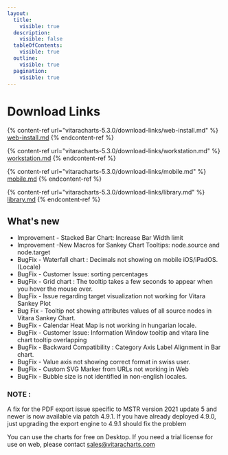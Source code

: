 ```yaml
---
layout:
  title:
    visible: true
  description:
    visible: false
  tableOfContents:
    visible: true
  outline:
    visible: true
  pagination:
    visible: true
---
```


# Download Links

{% content-ref url="vitaracharts-5.3.0/download-links/web-install.md" %}
[web-install.md](vitaracharts-5.3.0/download-links/web-install.md)
{% endcontent-ref %}

{% content-ref url="vitaracharts-5.3.0/download-links/workstation.md" %}
[workstation.md](vitaracharts-5.3.0/download-links/workstation.md)
{% endcontent-ref %}

{% content-ref url="vitaracharts-5.3.0/download-links/mobile.md" %}
[mobile.md](vitaracharts-5.3.0/download-links/mobile.md)
{% endcontent-ref %}

{% content-ref url="vitaracharts-5.3.0/download-links/library.md" %}
[library.md](vitaracharts-5.3.0/download-links/library.md)
{% endcontent-ref %}

## What's new

* Improvement -  Stacked Bar Chart: Increase Bar Width limit&#x20;
* Improvement -New Macros for Sankey Chart Tooltips: node.source and node.target
* BugFix - Waterfall chart : Decimals not showing on mobile iOS/iPadOS.(Locale)&#x20;
* BugFix - Customer Issue: sorting percentages&#x20;
* BugFix - Grid chart : The tooltip takes a few seconds to appear when you hover the mouse over.&#x20;
* BugFix - Issue regarding target visualization not working for Vitara Sankey Plot&#x20;
* Bug Fix -   Tooltip not showing attributes values of all source nodes in Vitara Sankey Chart.
* BugFix - Calendar Heat Map is not working in hungarian locale.
* BugFix -  Customer Issue: Information Window tooltip and vitara line chart tooltip overlapping&#x20;
* BugFix -  Backward Compatibility : Category Axis Label Alignment in Bar chart.
* BugFix - Value axis not showing correct format in swiss user.
* BugFix - Custom SVG Marker from URLs not working in Web
* BugFix - Bubble size is not identified in non-english locales.

### NOTE :&#x20;

&#x20;A fix for the PDF export issue specific to MSTR version 2021 update 5 and newer is now available via patch 4.9.1. If you have already deployed 4.9.0, just upgrading the export engine to 4.9.1 should fix the problem

You can use the charts for free on Desktop. If you need a trial license for use on web, please contact [sales@vitaracharts.com](mailto:sales@vitaracharts.com)
